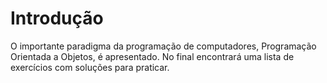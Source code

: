 # Introdução

O importante paradigma da programação de computadores, Programação Orientada a Objetos, é apresentado. No final encontrará uma lista de exercícios com soluções para praticar. 
